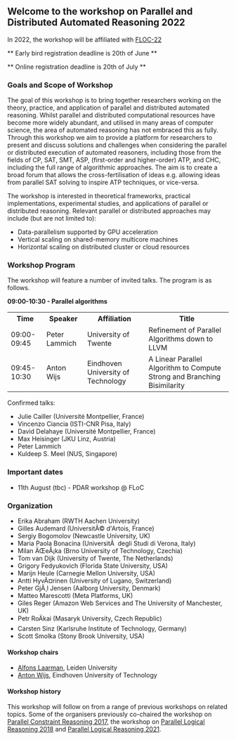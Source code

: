 ## Welcome to the workshop on Parallel and Distributed Automated Reasoning 2022

In 2022, the workshop will be affiliated with [FLOC-22](https://www.floc2022.org/)

** Early bird registration deadline is 20th of June **

** Online registration deadline is 20th of July **

### Goals and Scope of Workshop

The goal of this workshop is to bring together researchers working on
the theory, practice, and application of parallel and distributed
automated reasoning. Whilst parallel and distributed computational
resources have become more widely abundant, and utilised in many areas
of computer science, the area of automated reasoning has not embraced
this as fully. Through this workshop we aim to provide a platform for
researchers to present and discuss solutions and challenges when
considering the parallel or distributed execution of automated
reasoners, including those from the fields of CP, SAT, SMT, ASP,
(first-order and higher-order) ATP, and CHC, including the full range of
algorithmic approaches. The aim is to create a broad forum that allows
the cross-fertilisation of ideas e.g. allowing ideas from parallel SAT
solving to inspire ATP techniques, or vice-versa.

The workshop is interested in theoretical frameworks, practical
implementations, experimental studies, and applications of parallel or
distributed reasoning. Relevant parallel or distributed approaches may
include (but are not limited to):

 - Data-parallelism supported by GPU acceleration
 - Vertical scaling on shared-memory multicore machines
 - Horizontal scaling on distributed cluster or cloud resources

### Workshop Program 

The workshop will feature a number of invited talks.
The program is as follows.

**09:00-10:30 - Parallel algorithms**<br>
<table>
 <tr>
  <th>Time</th>
  <th>Speaker</th>
  <th>Affiliation</th>
  <th>Title</th>
 </tr>
 <tr>
  <td>09:00-09:45</td>
  <td>Peter Lammich</td>
  <td>University of Twente</td>
  <td>Refinement of Parallel Algorithms down to LLVM</td>
 </tr>
 <tr>
  <td>09:45-10:30</td>
  <td>Anton Wijs</td>
  <td>Eindhoven University of Technology</td>
  <td>A Linear Parallel Algorithm to Compute Strong and Branching Bisimilarity</td>
 </tr>
</table>

Confirmed talks:

- Julie Cailler (Université Montpellier, France)
- Vincenzo Ciancia (ISTI-CNR Pisa, Italy)
- David Delahaye (Université Montpellier, France)
- Max Heisinger (JKU Linz, Austria)
- Peter Lammich
- Kuldeep S. Meel (NUS, Singapore)


### Important dates

- 11th August (tbc) - PDAR workshop @ FLoC



### Organization


- Erika Abraham (RWTH Aachen University)
- Gilles Audemard (UniversitÃ© d'Artois, France)
- Sergiy Bogomolov (Newcastle University, UK)
- Maria Paola Bonacina (UniversitÃ  degli Studi di Verona, Italy)
- Milan ÄŒeÅ¡ka (Brno University of Technology, Czechia)
- Tom van Dijk (University of Twente, The Netherlands)
- Grigory Fedyukovich (Florida State University, USA)
- Marijn Heule (Carnegie Mellon University, USA)
- Antti HyvÃ¤rinen (University of Lugano, Switzerland)
- Peter GjÃ¸l Jensen (Aalborg University, Denmark)
- Matteo Marescotti (Meta Platforms, UK)
- Giles Reger (Amazon Web Services and The University of Manchester, UK)
- Petr RoÄkai (Masaryk University, Czech Republic)
- Carsten Sinz (Karlsruhe Institute of Technology, Germany)
- Scott Smolka (Stony Brook University, USA)


#### Workshop chairs

- [Alfons Laarman](https://alfons.laarman.com/), Leiden University
- [Anton Wijs](https://www.win.tue.nl/~awijs/), Eindhoven University of Technology

#### Workshop history

This workshop will follow on from a range of previous workshops on
related topics.  Some of the organisers previously co-chaired the workshop on
[Parallel Constraint Reasoning 2017](http://pcr17.inf.usi.ch), the workshop on [Parallel Logical Reasoning 2018](https://antonwijs.wixsite.com/plr2018) and  [Parallel Logical Reasoning 2021](https://pdar-workshop.github.io/workshop/2021).


